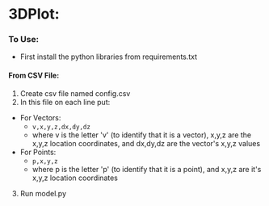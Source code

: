 # 3DPlot:

### To Use:

-   First install the python libraries from requirements.txt

#### From CSV File:

1. Create csv file named config.csv
2. In this file on each line put:

-   For Vectors:
    -   `v,x,y,z,dx,dy,dz`
    -   where v is the letter 'v' (to identify that it is a vector), x,y,z are the x,y,z location coordinates, and dx,dy,dz are the vector's x,y,z values
-   For Points:
    -   `p,x,y,z`
    -   where p is the letter 'p' (to identify that it is a point), and x,y,z are it's x,y,z location coordinates

3. Run model.py
